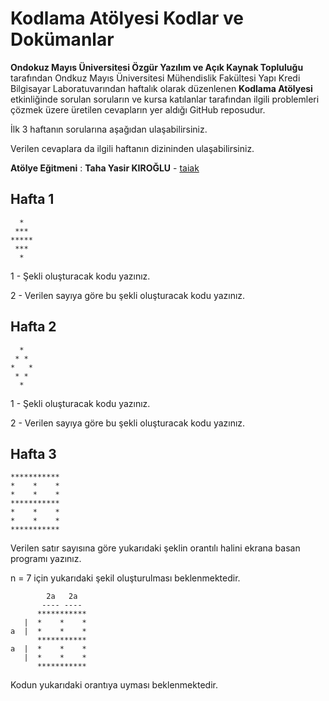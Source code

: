 # Kodlama Atölyesi Kodlar ve Dokümanlar

**Ondokuz Mayıs Üniversitesi Özgür Yazılım ve Açık Kaynak Topluluğu** tarafından
Ondkuz Mayıs Üniversitesi Mühendislik Fakültesi Yapı Kredi Bilgisayar
Laboratuvarından haftalık olarak düzenlenen **Kodlama Atölyesi** etkinliğinde
sorulan soruların ve kursa katılanlar tarafından ilgili problemleri çözmek üzere
üretilen cevapların yer aldığı GitHub reposudur.

İlk 3 haftanın sorularına aşağıdan ulaşabilirsiniz.

Verilen cevaplara da ilgili haftanın dizininden ulaşabilirsiniz.

**Atölye Eğitmeni** : **Taha Yasir KIROĞLU** - [taiak](https://github.com/taiak)

## Hafta 1

```
  *
 ***
*****
 ***
  *
```

1 - Şekli oluşturacak kodu yazınız.

2 - Verilen sayıya göre bu şekli oluşturacak kodu yazınız.

## Hafta 2

```
  *
 * *
*   *
 * *
  *
```
1 - Şekli oluşturacak kodu yazınız.

2 - Verilen sayıya göre bu şekli oluşturacak kodu yazınız.

## Hafta 3

    ***********
    *    *    *
    *    *    *
    ***********
    *    *    *
    *    *    *
    ***********

Verilen satır sayısına göre yukarıdaki şeklin orantılı halini ekrana basan programı yazınız.

n = 7 için yukarıdaki şekil oluşturulması beklenmektedir.

~~~
        2a   2a
       ---- ----
      ***********
   |  *    *    *
a  |  *    *    *
      ***********
a  |  *    *    *
   |  *    *    *
      ***********
~~~

Kodun yukarıdaki orantıya uyması beklenmektedir.
